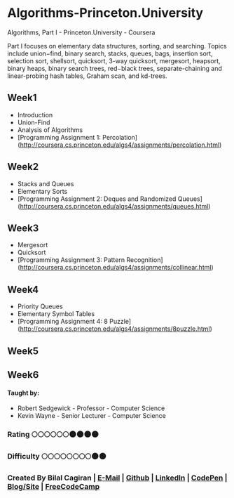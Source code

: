 # Algorithms-Princeton.University
Algorithms, Part I - Princeton.University - Coursera

Part I focuses on elementary data structures, sorting, and searching. Topics include union−find, binary search, stacks, queues, bags, insertion sort, selection sort, shellsort, quicksort, 3-way quicksort, mergesort, heapsort, binary heaps, binary search trees, red−black trees, separate-chaining and linear-probing hash tables, Graham scan, and kd-trees. 

## Week1
* Introduction
* Union-Find
* Analysis of Algorithms
* [Programming Assignment 1: Percolation] (http://coursera.cs.princeton.edu/algs4/assignments/percolation.html)

## Week2
* Stacks and Queues
* Elementary Sorts
* [Programming Assignment 2: Deques and Randomized Queues] (http://coursera.cs.princeton.edu/algs4/assignments/queues.html)

## Week3
* Mergesort
* Quicksort
* [Programming Assignment 3: Pattern Recognition] (http://coursera.cs.princeton.edu/algs4/assignments/collinear.html)

## Week4
* Priority Queues
* Elementary Symbol Tables
* [Programming Assignment 4: 8 Puzzle] (http://coursera.cs.princeton.edu/algs4/assignments/8puzzle.html)

## Week5

## Week6

#### Taught by: 
* Robert Sedgewick - Professor - Computer Science
* Kevin Wayne - Senior Lecturer - Computer Science

### Rating     :full_moon::full_moon::full_moon::full_moon::full_moon::full_moon::new_moon::new_moon::new_moon::new_moon:
### Difficulty :full_moon::full_moon::full_moon::full_moon::full_moon::full_moon::full_moon::full_moon::new_moon::new_moon:

### Created By Bilal Cagiran | [E-Mail](mailto:bcagiran@hotmail.com) | [Github](https://github.com/extwiii/) | [LinkedIn](https://linkedin.com/in/bilalcagiran) | [CodePen](http://codepen.io/extwiii/) | [Blog/Site](http://bilalcagiran.com) | [FreeCodeCamp](https://www.freecodecamp.com/extwiii) 
